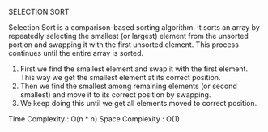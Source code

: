 SELECTION SORT

Selection Sort is a comparison-based sorting algorithm. It sorts an array by repeatedly selecting the smallest (or largest) element from the unsorted portion and swapping it with the first unsorted element. This process continues until the entire array is sorted.

1. First we find the smallest element and swap it with the first element. This way we get the smallest element at its correct position.
2. Then we find the smallest among remaining elements (or second smallest) and move it to its correct position by swapping.
3. We keep doing this until we get all elements moved to correct position.

Time Complexity : O(n * n) 
Space Complexity : O(1)
